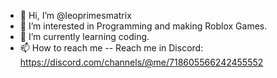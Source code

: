 - 👋 Hi, I’m @leoprimesmatrix
- 👀 I’m interested in Programming and making Roblox Games.
- 🌱 I’m currently learning coding.
- 📫 How to reach me -- Reach me in Discord: https://discord.com/channels/@me/718605566242455552

